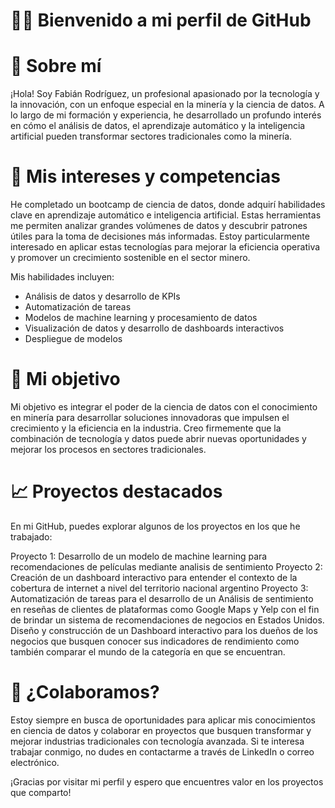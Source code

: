 # 👷‍♂️ Bienvenido a mi perfil de GitHub
# 👋 Sobre mí
¡Hola! Soy Fabián Rodríguez, un profesional apasionado por la tecnología y la innovación, con un enfoque especial en la minería y la ciencia de datos. A lo largo de mi formación y experiencia, he desarrollado un profundo interés en cómo el análisis de datos, el aprendizaje automático y la inteligencia artificial pueden transformar sectores tradicionales como la minería.

# 🎯 Mis intereses y competencias
He completado un bootcamp de ciencia de datos, donde adquirí habilidades clave en aprendizaje automático e inteligencia artificial. Estas herramientas me permiten analizar grandes volúmenes de datos y descubrir patrones útiles para la toma de decisiones más informadas. Estoy particularmente interesado en aplicar estas tecnologías para mejorar la eficiencia operativa y promover un crecimiento sostenible en el sector minero.

Mis habilidades incluyen:
- Análisis de datos y desarrollo de KPIs
- Automatización de tareas
- Modelos de machine learning y procesamiento de datos
- Visualización de datos y desarrollo de dashboards interactivos
- Despliegue de modelos

# 🚀 Mi objetivo
Mi objetivo es integrar el poder de la ciencia de datos con el conocimiento en minería para desarrollar soluciones innovadoras que impulsen el crecimiento y la eficiencia en la industria. Creo firmemente que la combinación de tecnología y datos puede abrir nuevas oportunidades y mejorar los procesos en sectores tradicionales.

# 📈 Proyectos destacados
En mi GitHub, puedes explorar algunos de los proyectos en los que he trabajado:

Proyecto 1: Desarrollo de un modelo de machine learning para recomendaciones de películas mediante analisis de sentimiento
Proyecto 2: Creación de un dashboard interactivo para entender el contexto de la cobertura de internet a nivel del territorio nacional argentino
Proyecto 3: Automatización de tareas para el desarrollo de un Análisis de sentimiento en reseñas de clientes de plataformas como Google Maps y Yelp con el fin de brindar un sistema de recomendaciones de negocios en Estados Unidos. Diseño y construcción de un Dashboard interactivo para los dueños de los negocios que busquen conocer sus indicadores de rendimiento como también comparar el mundo de la categoría en que se encuentran.

# 💼 ¿Colaboramos?
Estoy siempre en busca de oportunidades para aplicar mis conocimientos en ciencia de datos y colaborar en proyectos que busquen transformar y mejorar industrias tradicionales con tecnología avanzada. Si te interesa trabajar conmigo, no dudes en contactarme a través de LinkedIn o correo electrónico.

¡Gracias por visitar mi perfil y espero que encuentres valor en los proyectos que comparto!
